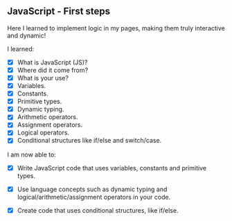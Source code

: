 ## JavaScript - First steps

Here I learned to implement logic in my pages, making them truly interactive and dynamic!

I learned:
- [x] What is JavaScript (JS)?
- [x] Where did it come from?
- [x] What is your use?
- [x] Variables.
- [x] Constants.
- [x] Primitive types.
- [x] Dynamic typing.
- [x] Arithmetic operators.
- [x] Assignment operators.
- [x] Logical operators.
- [x] Conditional structures like if/else and switch/case.

I am now able to:
- [x] Write JavaScript code that uses variables, constants and primitive types.
- [x] Use language concepts such as dynamic typing and logical/arithmetic/assignment operators in your code.
- [x] Create code that uses conditional structures, like if/else.


